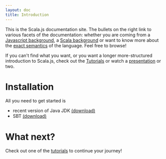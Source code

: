 ```yaml
---
layout: doc
title: Introduction
---
```


This is the Scala.js documentation site. The bullets on the right link to various facets of the documentation: whether
you are coming from a [Javascript background](sjs_for_js/index.html), a [Scala background](scalajs_for_scaladevs.html)
or want to know more about the [exact semantics](semantics.html) of the language. Feel free to browse!

If you can't find what you want, or you want a longer more-structured introduction to Scala.js, check out the
[Tutorials](../tutorial/index.html) or watch a [presentation](../community/presentations.html) or two.

# Installation

All you need to get started is 

* recent version of Java JDK [(download)](http://www.oracle.com/technetwork/java/javase/downloads/jdk8-downloads-2133151.html)
* SBT [(download)](http://www.scala-sbt.org/0.13/tutorial/Setup.html)

# What next?

Check out one of the [tutorials](../tutorial) to continue your journey!

